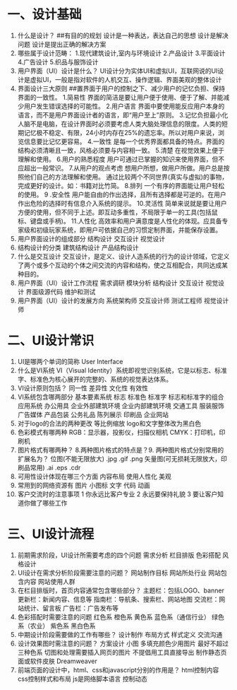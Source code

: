 # 一、设计基础
1. 什么是设计？
    ##有目的的规划
    设计是一种表达，表达自己的思想
    设计是解决问题
    设计是提出正确的解决方案
2. 哪些属于设计范畴：
    1.现代建筑设计,室内与环境设计
    2.产品设计
    3.平面设计
    4.广告设计
    5.织品与服饰设计
3. 用户界面（UI）设计是什么？
    UI设计分为实体UI和虚拟UI，互联网说的UI设计是虚拟UI，一般是指对软件的人机交互、操作逻辑、界面美观的整体设计
4. 界面设计三大原则
    ##置界面于用户的控制之下、减少用户的记忆负担、保持界面的一致性。
    1.简易性
      界面的简洁是要让用户便于使用、便于了解、并能减少用户发生错误选择的可能性。
    2.用户语言
      界面中要使用能反应用户本身的语言，而不是用户界面设计者的语言，即“用户至上”原则。
    3.记忆负担最小化
      人脑不是电脑，在设计界面时必须要考虑人类大脑处理信息的限度。人类的短期记忆极不稳定、有限，24小时内存在25%的遗忘率。所以对用户来说，浏览信息要比记忆更容易。
    4.一致性
      是每一个优秀界面都具备的特点。界面的结构必须清晰且一致，风格必须要与内容相一致。
    5.清楚
      在视觉效果上便于理解和使用。
    6.用户的熟悉程度
      用户可通过已掌握的知识来使用界面，但不应超出一般常识。
    7.从用户的观点考虑
      想用户所想，做用户所做。用户总是按照他们自己的方法理解和使用。
      通过比较两个不同世界(真实与虚拟)的事物，完成更好的设计。如：书籍对比竹简。
    8.排列
      一个有序的界面能让用户轻松的使用。
    9 .安全性
      用户能自由的作出选择，且所有选择都是可逆的。在用户作出危险的选择时有信息介入系统的提示。
    10.灵活性
      简单来说就是要让用户方便的使用，但不同于上述。即互动多重性，不局限于单一的工具(包括鼠标、键盘或手柄)。
    11.人性化
      高效率和用户满意度是人性化的体现。应具备专家级和初级玩家系统，即用户可依据自己的习惯定制界面，并能保存设置。
5. 用户界面设计的组成部分
    结构设计
    交互设计
    视觉设计
6. 结构设计的分类
    建筑结构设计 
    产品结构设计
7. 什么是交互设计
     交互设计，是定义、设计人造系统的行为的设计领域，它定义了两个或多个互动的个体之间交流的内容和结构，使之互相配合，共同达成某种目的。
9. 用户界面（UI）设计工作流程
    需求调研
    模块分析
    结构设计
    交互设计
    视觉设计
    界面级源代码
    维护和测试
10. 用户界面（UI）设计的发展方向
    系统架构师
    交互设计师
    测试工程师
    视觉设计师
# 二、UI设计常识
1. UI是哪两个单词的简称  User Interface
2. 什么是VI系统
      VI（Visual Identity）系统即视觉识别系统，它是以标志、标准字、标准色为核心展开的完整的、系统的视觉表达体系。
3. VI设计原则包括？
    同一性
    差异性
    文化性
    有效性
4. VI系统包含哪两部分
    基本要素系统
	标志 标准色 标准字 标志和标准字的组合
应用系统
	办公用具 企业外部建筑环境 企业内部建筑环境 交通工具 服装服饰 广告媒体 产品包装 公务礼品 陈列展示 印刷品 企业网站
5. 对于logo的合法的两种更改
    等比例缩放
    logo和文字整体改为黑白色
6. 色彩模式有哪两种
    RGB：显示器，投影仪，扫描仪相机
    CMYK：打印机，印刷机
7. 图片格式有哪两种？ 8.两种图片格式的特点是？9. 两种图片格式分别常用的扩展名为？
    位图(不能无限放大)
	  .jpg .gif .png
    矢量图(可无损耗无限放大，印刷品常用)
	  .ai .eps .cdr
10.	可用性设计体现在哪三个方面
    内容布局
    使用人性化
    美观
11.	常用到的网络资源有
    图片 小图标 文字 代码 动画
12.	客户交流时的注意事项
    1 你永远比客户专业
    2 永远要保持礼貌
    3 要让客户知道你做了哪些工作
# 三、UI设计流程
1. 前期需求阶段，UI设计所需要考虑的四个问题
   需求分析
   栏目排版
   色彩搭配
   风格设计
2. UI设计在需求分析阶段需要注意的问题？
    网站制作目标
    网站所处行业
    网站包含内容
    网站使用人群
3. 在栏目排版时，首页内容通常包含哪些部分？
    主题栏：包括LOGO、banner
    更新栏：新闻内容、信息等
    指南栏：导航条、搜索栏、网站地图
    交流栏：网站统计、留言板
    广告栏：广告发布等
4. 色彩搭配时需要注意的问题
    红色系
    橙色系
    黄色系
    蓝色系（通信行业）
    绿色系（农业）
    紫色系
    黑白色系
5. 中期设计阶段需要做的工作有哪些？
    设计制作
    布局方式
    样式定义
    交流沟通
6. 设计效果图时需注意的问题？
    方案设计
	    小图 多填充颜色少用图片
      最好不超过三种色系
  切图和处理需要插入网页的图片
	    不提倡用工具直接导出
  制作静态页面或软件皮肤
      Dreamweaver
7. 前端页面的设计中，html、css和javascript分别的作用是？
      html控制内容
      css控制样式和布局
      js是网络脚本语言 控制动态

